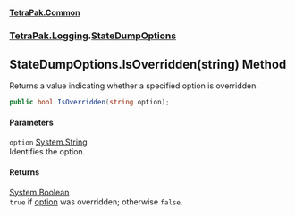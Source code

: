 #### [TetraPak.Common](index.md 'index')
### [TetraPak.Logging](TetraPak_Logging.md 'TetraPak.Logging').[StateDumpOptions](TetraPak_Logging_StateDumpOptions.md 'TetraPak.Logging.StateDumpOptions')
## StateDumpOptions.IsOverridden(string) Method
Returns a value indicating whether a specified option is overridden.  
```csharp
public bool IsOverridden(string option);
```
#### Parameters
<a name='TetraPak_Logging_StateDumpOptions_IsOverridden(string)_option'></a>
`option` [System.String](https://docs.microsoft.com/en-us/dotnet/api/System.String 'System.String')  
Identifies the option.  
  
#### Returns
[System.Boolean](https://docs.microsoft.com/en-us/dotnet/api/System.Boolean 'System.Boolean')  
`true` if [option](TetraPak_Logging_StateDumpOptions_IsOverridden(string).md#TetraPak_Logging_StateDumpOptions_IsOverridden(string)_option 'TetraPak.Logging.StateDumpOptions.IsOverridden(string).option') was overridden; otherwise `false`.  
            
